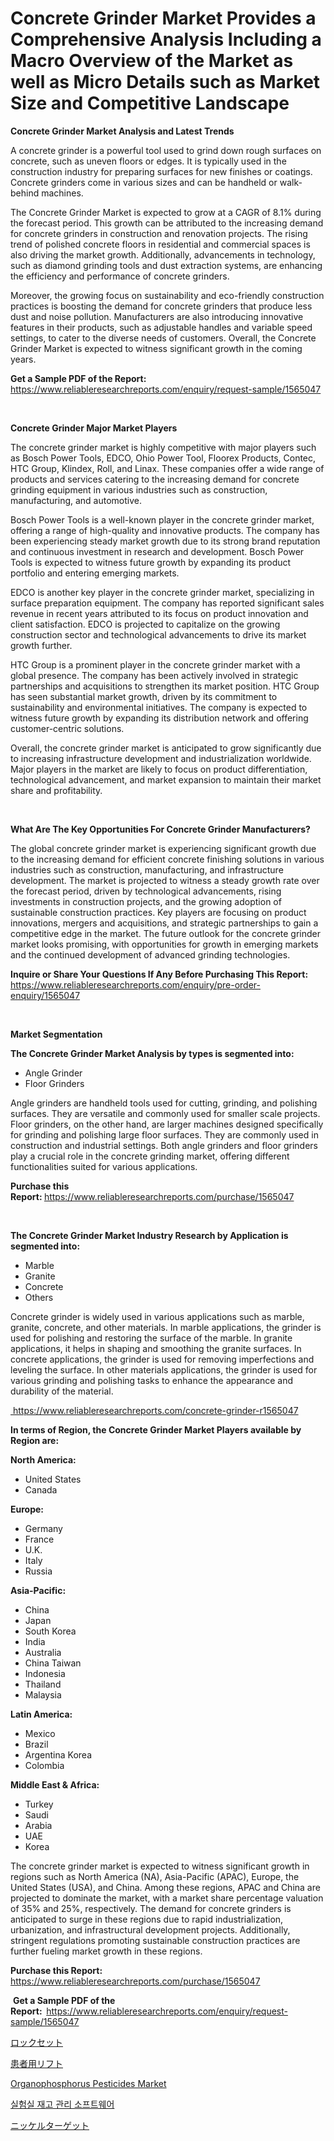 <p><h1>Concrete Grinder Market Provides a Comprehensive Analysis Including a Macro Overview of the Market as well as Micro Details such as Market Size and Competitive Landscape</h1></p><p><strong>Concrete Grinder Market Analysis and Latest Trends</strong></p>
<p><p>A concrete grinder is a powerful tool used to grind down rough surfaces on concrete, such as uneven floors or edges. It is typically used in the construction industry for preparing surfaces for new finishes or coatings. Concrete grinders come in various sizes and can be handheld or walk-behind machines.</p><p>The Concrete Grinder Market is expected to grow at a CAGR of 8.1% during the forecast period. This growth can be attributed to the increasing demand for concrete grinders in construction and renovation projects. The rising trend of polished concrete floors in residential and commercial spaces is also driving the market growth. Additionally, advancements in technology, such as diamond grinding tools and dust extraction systems, are enhancing the efficiency and performance of concrete grinders.</p><p>Moreover, the growing focus on sustainability and eco-friendly construction practices is boosting the demand for concrete grinders that produce less dust and noise pollution. Manufacturers are also introducing innovative features in their products, such as adjustable handles and variable speed settings, to cater to the diverse needs of customers. Overall, the Concrete Grinder Market is expected to witness significant growth in the coming years.</p></p>
<p><strong>Get a Sample PDF of the Report:&nbsp;</strong> <a href="https://www.reliableresearchreports.com/enquiry/request-sample/1565047">https://www.reliableresearchreports.com/enquiry/request-sample/1565047</a></p>
<p>&nbsp;</p>
<p><strong>Concrete Grinder Major Market Players</strong></p>
<p><p>The concrete grinder market is highly competitive with major players such as Bosch Power Tools, EDCO, Ohio Power Tool, Floorex Products, Contec, HTC Group, Klindex, Roll, and Linax. These companies offer a wide range of products and services catering to the increasing demand for concrete grinding equipment in various industries such as construction, manufacturing, and automotive.</p><p>Bosch Power Tools is a well-known player in the concrete grinder market, offering a range of high-quality and innovative products. The company has been experiencing steady market growth due to its strong brand reputation and continuous investment in research and development. Bosch Power Tools is expected to witness future growth by expanding its product portfolio and entering emerging markets.</p><p>EDCO is another key player in the concrete grinder market, specializing in surface preparation equipment. The company has reported significant sales revenue in recent years attributed to its focus on product innovation and client satisfaction. EDCO is projected to capitalize on the growing construction sector and technological advancements to drive its market growth further.</p><p>HTC Group is a prominent player in the concrete grinder market with a global presence. The company has been actively involved in strategic partnerships and acquisitions to strengthen its market position. HTC Group has seen substantial market growth, driven by its commitment to sustainability and environmental initiatives. The company is expected to witness future growth by expanding its distribution network and offering customer-centric solutions.</p><p>Overall, the concrete grinder market is anticipated to grow significantly due to increasing infrastructure development and industrialization worldwide. Major players in the market are likely to focus on product differentiation, technological advancement, and market expansion to maintain their market share and profitability.</p></p>
<p>&nbsp;</p>
<p><strong>What Are The Key Opportunities For Concrete Grinder Manufacturers?</strong></p>
<p><p>The global concrete grinder market is experiencing significant growth due to the increasing demand for efficient concrete finishing solutions in various industries such as construction, manufacturing, and infrastructure development. The market is projected to witness a steady growth rate over the forecast period, driven by technological advancements, rising investments in construction projects, and the growing adoption of sustainable construction practices. Key players are focusing on product innovations, mergers and acquisitions, and strategic partnerships to gain a competitive edge in the market. The future outlook for the concrete grinder market looks promising, with opportunities for growth in emerging markets and the continued development of advanced grinding technologies.</p></p>
<p><strong>Inquire or Share Your Questions If Any Before Purchasing This Report:</strong> <a href="https://www.reliableresearchreports.com/enquiry/pre-order-enquiry/1565047">https://www.reliableresearchreports.com/enquiry/pre-order-enquiry/1565047</a></p>
<p>&nbsp;</p>
<p><strong>Market Segmentation</strong></p>
<p><strong>The Concrete Grinder Market Analysis by types is segmented into:</strong></p>
<p><ul><li>Angle Grinder</li><li>Floor Grinders</li></ul></p>
<p><p>Angle grinders are handheld tools used for cutting, grinding, and polishing surfaces. They are versatile and commonly used for smaller scale projects. Floor grinders, on the other hand, are larger machines designed specifically for grinding and polishing large floor surfaces. They are commonly used in construction and industrial settings. Both angle grinders and floor grinders play a crucial role in the concrete grinding market, offering different functionalities suited for various applications.</p></p>
<p><strong>Purchase this Report:&nbsp;</strong><a href="https://www.reliableresearchreports.com/purchase/1565047">https://www.reliableresearchreports.com/purchase/1565047</a></p>
<p>&nbsp;</p>
<p><strong>The Concrete Grinder Market Industry Research by Application is segmented into:</strong></p>
<p><ul><li>Marble</li><li>Granite</li><li>Concrete</li><li>Others</li></ul></p>
<p><p>Concrete grinder is widely used in various applications such as marble, granite, concrete, and other materials. In marble applications, the grinder is used for polishing and restoring the surface of the marble. In granite applications, it helps in shaping and smoothing the granite surfaces. In concrete applications, the grinder is used for removing imperfections and leveling the surface. In other materials applications, the grinder is used for various grinding and polishing tasks to enhance the appearance and durability of the material.</p></p>
<p><a href="https://www.reliableresearchreports.com/concrete-grinder-r1565047">&nbsp;https://www.reliableresearchreports.com/concrete-grinder-r1565047</a></p>
<p><strong>In terms of Region, the Concrete Grinder Market Players available by Region are:</strong></p>
<p>
    <p> <strong> North America: </strong>
        <ul>
            <li>United States</li>
            <li>Canada</li>
        </ul>
        </p> 
    <p> <strong> Europe: </strong>
        <ul>
            <li>Germany</li>
            <li>France</li>
            <li>U.K.</li>
            <li>Italy</li>
            <li>Russia</li>
        </ul>
        </p> 
    <p> <strong> Asia-Pacific: </strong>
        <ul>
            <li>China</li>
            <li>Japan</li>
            <li>South Korea</li>
            <li>India</li>
            <li>Australia</li>
            <li>China Taiwan</li>
            <li>Indonesia</li>
            <li>Thailand</li>
            <li>Malaysia</li>
        </ul>
        </p> 
    <p> <strong> Latin America: </strong>
        <ul>
            <li>Mexico</li>
            <li>Brazil</li>
            <li>Argentina Korea</li>
            <li>Colombia</li>
        </ul>
        </p> 
    <p> <strong> Middle East & Africa: </strong>
        <ul>
            <li>Turkey</li>
            <li>Saudi</li>
            <li>Arabia</li>
            <li>UAE</li>
            <li>Korea</li>
        </ul>
    </p>
    </p>
<p><p>The concrete grinder market is expected to witness significant growth in regions such as North America (NA), Asia-Pacific (APAC), Europe, the United States (USA), and China. Among these regions, APAC and China are projected to dominate the market, with a market share percentage valuation of 35% and 25%, respectively. The demand for concrete grinders is anticipated to surge in these regions due to rapid industrialization, urbanization, and infrastructural development projects. Additionally, stringent regulations promoting sustainable construction practices are further fueling market growth in these regions.</p></p>
<p><strong>Purchase this Report: </strong><a href="https://www.reliableresearchreports.com/purchase/1565047">https://www.reliableresearchreports.com/purchase/1565047</a></p>
<p>&nbsp;<strong>Get a Sample PDF of the Report:&nbsp;&nbsp;</strong><a href="https://www.reliableresearchreports.com/enquiry/request-sample/1565047">https://www.reliableresearchreports.com/enquiry/request-sample/1565047</a></p>
<p><strong></strong></p>
<p><p><a href="https://medium.com/@colinom7865/%E3%83%AD%E3%83%83%E3%82%AF%E3%82%BB%E3%83%83%E3%83%88%E5%B8%82%E5%A0%B4%E3%82%A4%E3%83%B3%E3%82%B5%E3%82%A4%E3%83%88-%E5%B8%82%E5%A0%B4%E5%8B%95%E5%90%91-%E6%88%90%E9%95%B7-2024%E5%B9%B4%E3%81%8B%E3%82%892031%E5%B9%B4%E3%81%BE%E3%81%A7%E3%81%AE%E4%BA%88%E6%B8%AC-598323bed23b">ロックセット</a></p><p><a href="https://medium.com/@rockcod61/%E6%82%A3%E8%80%85%E3%83%AA%E3%83%95%E3%83%88%E5%B8%82%E5%A0%B4%E3%81%AE%E3%83%88%E3%83%AC%E3%83%B3%E3%83%89%E3%81%A8%E5%B8%82%E5%A0%B4%E5%88%86%E6%9E%90%E3%81%AF-2024%E5%B9%B4%E3%81%8B%E3%82%892031%E5%B9%B4%E3%81%AE%E6%9C%9F%E9%96%93%E3%81%AB%E4%BA%88%E6%B8%AC%E3%81%95%E3%82%8C%E3%81%A6%E3%81%84%E3%81%BE%E3%81%99-2dfe1feefb27">患者用リフト</a></p><p><a href="https://issuu.com/reportprime-2/docs/organophosphorus-pesticides-market-size-2030.pptx">Organophosphorus Pesticides Market</a></p><p><a href="https://medium.com/@witoldadamczyk1904/%EC%97%B0%EA%B5%AC%EC%86%8C-%EC%9E%AC%EA%B3%A0%EA%B4%80%EB%A6%AC-%EC%86%8C%ED%94%84%ED%8A%B8%EC%9B%A8%EC%96%B4-%EC%8B%9C%EC%9E%A5%EC%9D%80-%EC%8B%9C%EC%9E%A5-%EC%A0%90%EC%9C%A0%EC%9C%A8-%EC%8B%9C%EC%9E%A5-%ED%8A%B8%EB%A0%8C%EB%93%9C-%EB%B0%8F-%EC%8B%9C%EC%9E%A5-%EC%84%B1%EC%9E%A5%EC%97%90-%EB%8C%80%ED%95%9C-%EC%A0%95%EB%B3%B4%EB%A5%BC-%EC%A0%9C%EA%B3%B5%ED%95%A9%EB%8B%88%EB%8B%A4-4153e14969ab">실험실 재고 관리 소프트웨어</a></p><p><a href="https://github.com/ddwcuskozol07187/Market-Research-Report-List-1/blob/main/268332836471.md">ニッケルターゲット</a></p></p>